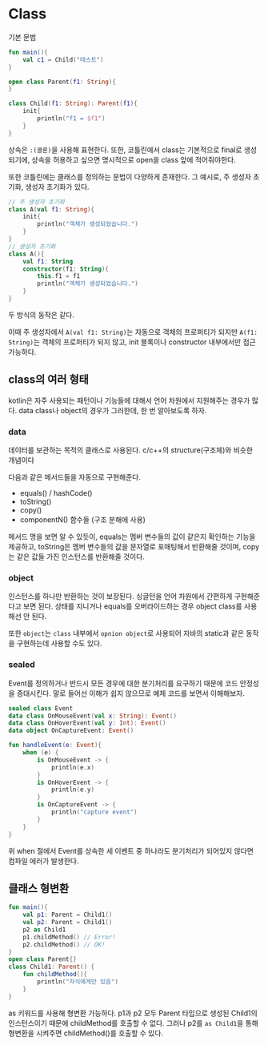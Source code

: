 # Class
기본 문법

```kotlin
fun main(){
    val c1 = Child("테스트")
}

open class Parent(f1: String){
}

class Child(f1: String): Parent(f1){
    init{
        println("f1 = $f1")
    }
}
```

상속은 `:(콜론)`을 사용해 표현한다.
또한, 코틀린에서 class는 기본적으로 final로 생성되기에, 상속을 허용하고 싶으면 명시적으로 open을 class 앞에 적어줘야한다.

또한 코틀린에는 클래스를 정의하는 문법이 다양하게 존재한다.
그 예시로, 주 생성자 초기화, 생성자 초기화가 있다.

```kotlin
// 주 생성자 초기화
class A(val f1: String){
	init{
		println("객체가 생성되었습니다.")
	}
}
// 생성자 초기화
class A(){
	val f1: String
	constructor(f1: String){
		this.f1 = f1
		println("객체가 생성되었습니다.")
	}
}
```

두 방식의 동작은 같다.

이때 주 생성자에서 `A(val f1: String)`는 자동으로 객체의 프로퍼티가 되지만 `A(f1: String)`는 객체의 프로퍼티가 되지 않고, init 블록이나 constructor 내부에서만 접근 가능하다.

## class의 여러 형태
kotlin은 자주 사용되는 패턴이나 기능들에 대해서 언어 차원에서 지원해주는 경우가 많다. data class나 object의 경우가 그러한데, 한 번 알아보도록 하자.

### data
데이터를 보관하는 목적의 클래스로 사용된다.
c/c++의 structure(구조체)와 비슷한 개념이다

다음과 같은 메서드들을 자동으로 구현해준다.
* equals() / hashCode()
* toString()
* copy()
* componentN() 함수들 (구조 분해에 사용)

메서드 명을 보면 알 수 있듯이, equals는 멤버 변수들의 값이 같은지 확인하는 기능을 제공하고, toString은 멤버 변수들의 값을 문자열로 포매팅해서 반환해줄 것이며, copy는 같은 값들 가진 인스턴스를 반환해줄 것이다.

### object
인스턴스를 하나만 반환하는 것이 보장된다.
싱글턴을 언어 차원에서 간편하게 구현해준다고 보면 된다.
상태를 지니거나 equals를 오버라이드하는 경우 object class를 사용해선 안 된다.

또한 `object`는 `class` 내부에서 `opnion object`로 사용되어 자바의 static과 같은 동작을 구현하는데 사용할 수도 있다.

### sealed
Event를 정의하거나 반드시 모든 경우에 대한 분기처리를 요구하기 때문에 코드 안정성을 증대시킨다. 말로 들어선 이해가 쉽지 않으므로 예제 코드를 보면서 이해해보자.

```kotlin
sealed class Event
data class OnMouseEvent(val x: String): Event()
data class OnHoverEvent(val y: Int): Event()
data object OnCaptureEvent: Event()
```

```kotlin
fun handleEvent(e: Event){
	when (e) {
		is OnMouseEvent -> {
			println(e.x)
		}
		is OnHoverEvent -> {
			println(e.y)
		}
		is OnCaptureEvent -> {
			println("capture event")
		}
	}
}
```

위 when 절에서 Event를 상속한 세 이벤트 중 하나라도 분기처리가 되어있지 않다면 컴파일 에러가 발생한다.

## 클래스 형변환

```kotlin
fun main(){
	val p1: Parent = Child1()
    val p2: Parent = Child1()
    p2 as Child1
    p1.childMethod() // Error!
    p2.childMethod() // OK!
}
open class Parent{}
class Child1: Parent() {
    fun childMethod(){
        println("자식에게만 있음")
    }
}
```

as 키워드를 사용해 형변환 가능하다.
p1과 p2 모두 Parent 타입으로 생성된 Child1의 인스턴스이기 때문에 childMethod를 호출할 수 없다. 그러나 p2를 `as Child1`을 통해 형변환을 시켜주면 childMethod()를 호출할 수 있다.